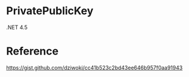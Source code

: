 # PrivatePublicKey

.NET 4.5

# Reference

https://gist.github.com/dziwoki/cc41b523c2bd43ee646b957f0aa91943
